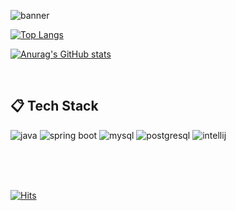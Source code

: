 <!--
![header](https://capsule-render.vercel.app/api?type=cylinder&color=000000&height=150&section=header&text=iamdoky😏&fontColor=ffffff&fontSize=70&animation=fadeIn&fontAlignY=55&desc=%20&descAlignY=62&descAlign=62)
[![Top Langs](https://github-readme-stats.vercel.app/api/top-langs/?username=iamdoky&layout=compact)](https://github.com/anuraghazra/github-readme-stats)

#### :pencil2: Study log 🌱
-->

![banner](https://capsule-render.vercel.app/api?type=waving&color=gradient&=0,2,2,2,2,3&height=300&section=header&text=@iamdoky&fontSize=40&animation=fadeIn&fontAlignY=38&desc=Thanks%20for%20visiting%20my%20GitHub&descAlignY=51&descAlign=62)

[![Top Langs](https://github-readme-stats.vercel.app/api/top-langs/?username=iamdoky&layout=compact&theme=gotham)](https://github.com/anuraghazra/github-readme-stats)

[![Anurag's GitHub stats](https://github-readme-stats.vercel.app/api?username=iamdoky&show_icons=true&theme=gotham)](https://github.com/anuraghazra/github-readme-stats)

<br/>
  
##  :clipboard: Tech Stack

![java](https://img.shields.io/badge/Java-007396?style=for-the-badge&logo=java&logoColor=white)
![spring boot](https://img.shields.io/badge/Springboot-6DB33F?style=for-the-badge&logo=Springboot&logoColor=white)
![mysql](https://img.shields.io/badge/mysql-4479A1?style=for-the-badge&logo=mysql&logoColor=white)
![postgresql](https://img.shields.io/badge/postgresql-2496ED?style=for-the-badge&logo=PostgreSQL&logoColor=white)
![intellij](https://img.shields.io/badge/IntelliJ-DD1265?style=for-the-badge&logo=IntelliJ%20IDEA&logoColor=white)

<br/>
<br/><br/>

[![Hits](https://hits.seeyoufarm.com/api/count/incr/badge.svg?url=https%3A%2F%2Fgithub.com%2Fkkkkkksssssaaaa&count_bg=%2379C83D&title_bg=%23555555&icon=&icon_color=%23E7E7E7&title=hits&edge_flat=false)](https://hits.seeyoufarm.com)
